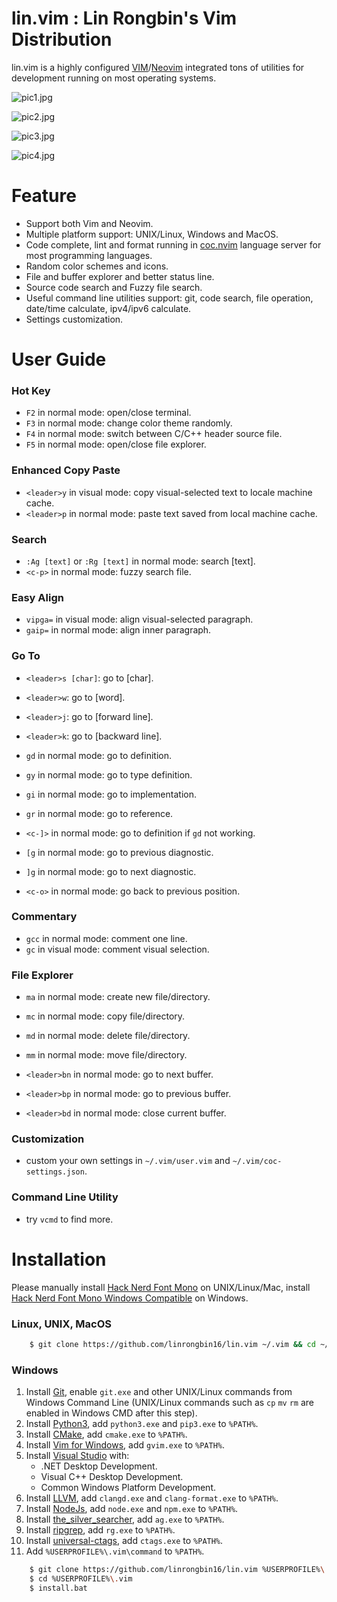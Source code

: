 # lin.vim : Lin Rongbin's Vim Distribution

lin.vim is a highly configured [VIM](https://www.vim.org/)/[Neovim](https://neovim.io/) integrated tons of utilities for development running on most operating systems.

![pic1.jpg](https://raw.githubusercontent.com/linrongbin16/lin.vim/master/picture/pic1.jpg)

![pic2.jpg](https://raw.githubusercontent.com/linrongbin16/lin.vim/master/picture/pic2.jpg)

![pic3.jpg](https://raw.githubusercontent.com/linrongbin16/lin.vim/master/picture/pic3.jpg)

![pic4.jpg](https://raw.githubusercontent.com/linrongbin16/lin.vim/master/picture/pic4.jpg)

# Feature

- Support both Vim and Neovim.
- Multiple platform support: UNIX/Linux, Windows and MacOS.
- Code complete, lint and format running in [coc.nvim](https://github.com/neoclide/coc.nvim) language server for most programming languages.
- Random color schemes and icons.
- File and buffer explorer and better status line.
- Source code search and Fuzzy file search.
- Useful command line utilities support: git, code search, file operation, date/time calculate, ipv4/ipv6 calculate.
- Settings customization.

# User Guide

### Hot Key
- `F2` in normal mode: open/close terminal.
- `F3` in normal mode: change color theme randomly.
- `F4` in normal mode: switch between C/C++ header source file.
- `F5` in normal mode: open/close file explorer.

### Enhanced Copy Paste
- `<leader>y` in visual mode: copy visual-selected text to locale machine cache.
- `<leader>p` in normal mode: paste text saved from local machine cache.

### Search
- `:Ag [text]` or `:Rg [text]` in normal mode: search [text].
- `<c-p>` in normal mode: fuzzy search file.

### Easy Align
- `vipga=` in visual mode: align visual-selected paragraph.
- `gaip=` in normal mode: align inner paragraph.

### Go To
- `<leader>s [char]`: go to [char].
- `<leader>w`: go to [word].
- `<leader>j`: go to [forward line].
- `<leader>k`: go to [backward line].

- `gd` in normal mode: go to definition.
- `gy` in normal mode: go to type definition.
- `gi` in normal mode: go to implementation.
- `gr` in normal mode: go to reference.
- `<c-]>` in normal mode: go to definition if `gd` not working.

- `[g` in normal mode: go to previous diagnostic.
- `]g` in normal mode: go to next diagnostic.

- `<c-o>` in normal mode: go back to previous position.

### Commentary
- `gcc` in normal mode: comment one line.
- `gc` in visual mode: comment visual selection.

### File Explorer
- `ma` in normal mode: create new file/directory.
- `mc` in normal mode: copy file/directory.
- `md` in normal mode: delete file/directory.
- `mm` in normal mode: move file/directory.

- `<leader>bn` in normal mode: go to next buffer.
- `<leader>bp` in normal mode: go to previous buffer.
- `<leader>bd` in normal mode: close current buffer.

### Customization
- custom your own settings in `~/.vim/user.vim` and `~/.vim/coc-settings.json`.

### Command Line Utility
- try `vcmd` to find more.

# Installation

Please manually install [Hack Nerd Font Mono](https://github.com/ryanoasis/nerd-fonts/releases) on UNIX/Linux/Mac, install [Hack Nerd Font Mono Windows Compatible](https://github.com/ryanoasis/nerd-fonts/releases) on Windows.

### Linux, UNIX, MacOS

```bash
    $ git clone https://github.com/linrongbin16/lin.vim ~/.vim && cd ~/.vim && ./install.sh
```

### Windows

1.  Install [Git](https://git-scm.com/), enable `git.exe` and other UNIX/Linux commands from Windows Command Line (UNIX/Linux commands such as `cp` `mv` `rm` are enabled in Windows CMD after this step).
3.  Install [Python3](https://www.python.org/downloads/), add `python3.exe` and `pip3.exe` to `%PATH%`.
4.  Install [CMake](https://cmake.org/), add `cmake.exe` to `%PATH%`.
5.  Install [Vim for Windows](https://github.com/vim/vim-win32-installer), add `gvim.exe` to `%PATH%`.
6.  Install [Visual Studio](https://www.visualstudio.com/) with:
    * .NET Desktop Development.
    * Visual C++ Desktop Development.
    * Common Windows Platform Development.
7.  Install [LLVM](http://releases.llvm.org/download.html), add `clangd.exe` and `clang-format.exe` to `%PATH%`.
8.  Install [NodeJs](https://nodejs.org/), add `node.exe` and `npm.exe` to `%PATH%`.
9.  Install [the_silver_searcher](https://github.com/k-takata/the_silver_searcher-win32/releases), add `ag.exe` to `%PATH%`.
10. Install [ripgrep](https://github.com/BurntSushi/ripgrep/releases), add `rg.exe` to `%PATH%`.
11. Install [universal-ctags](https://github.com/universal-ctags/ctags-win32/releases), add `ctags.exe` to `%PATH%`.
12. Add `%USERPROFILE%\.vim\command` to `%PATH%`.


```bash
    $ git clone https://github.com/linrongbin16/lin.vim %USERPROFILE%\.vim
    $ cd %USERPROFILE%\.vim
    $ install.bat
```
